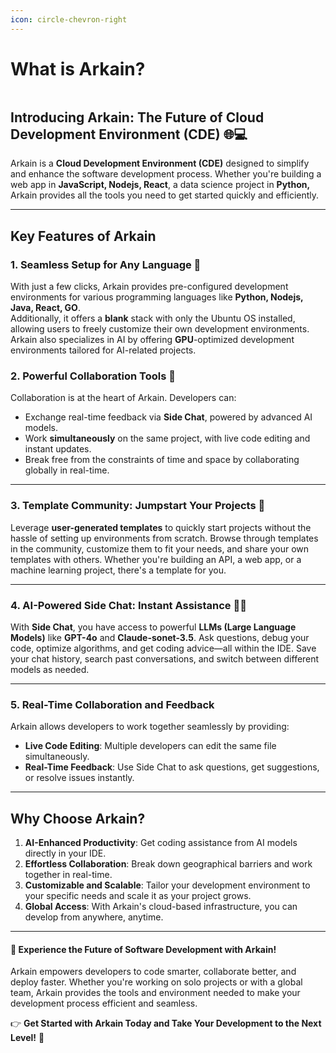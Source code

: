 ```yaml
---
icon: circle-chevron-right
---
```


# What is Arkain?

<figure><img src="../.gitbook/assets/02014-ezgif.com-video-to-gif-converter.gif" alt=""><figcaption></figcaption></figure>

## Introducing Arkain: The Future of **Cloud Development Environment (CDE)** 🌐💻

Arkain is a **Cloud Development Environment (CDE)** designed to simplify and enhance the software development process. Whether you're building a web app in **JavaScript, Nodejs, React**, a data science project in **Python,** Arkain provides all the tools you need to get started quickly and efficiently.

***

## **Key Features of Arkain**

### 1. **Seamless Setup for Any Language 🚀**

With just a few clicks, Arkain provides pre-configured development environments for various programming languages like **Python, Nodejs, Java, React, GO**. \
Additionally, it offers a **blank** stack with only the Ubuntu OS installed, allowing users to freely customize their own development environments. \
Arkain also specializes in AI by offering **GPU**-optimized development environments tailored for AI-related projects.

### 2. **Powerful Collaboration Tools 🤝**

Collaboration is at the heart of Arkain. Developers can:

* Exchange real-time feedback via **Side Chat**, powered by advanced AI models.
* Work **simultaneously** on the same project, with live code editing and instant updates.
* Break free from the constraints of time and space by collaborating globally in real-time.

***

### 3. **Template Community: Jumpstart Your Projects 🌟**

Leverage **user-generated templates** to quickly start projects without the hassle of setting up environments from scratch. Browse through templates in the community, customize them to fit your needs, and share your own templates with others. Whether you're building an API, a web app, or a machine learning project, there's a template for you.

***

### 4. **AI-Powered Side Chat: Instant Assistance 💬🤖**

With **Side Chat**, you have access to powerful **LLMs (Large Language Models)** like **GPT-4o** and **Claude-sonet-3.5**. Ask questions, debug your code, optimize algorithms, and get coding advice—all within the IDE. Save your chat history, search past conversations, and switch between different models as needed.

***

### 5. **Real-Time Collaboration and Feedback**

Arkain allows developers to work together seamlessly by providing:

* **Live Code Editing**: Multiple developers can edit the same file simultaneously.
* **Real-Time Feedback**: Use Side Chat to ask questions, get suggestions, or resolve issues instantly.

***

## **Why Choose Arkain?**

1. **AI-Enhanced Productivity**: Get coding assistance from AI models directly in your IDE.
2. **Effortless Collaboration**: Break down geographical barriers and work together in real-time.
3. **Customizable and Scalable**: Tailor your development environment to your specific needs and scale it as your project grows.
4. **Global Access**: With Arkain's cloud-based infrastructure, you can develop from anywhere, anytime.

***

#### 🌟 **Experience the Future of Software Development with Arkain!**

Arkain empowers developers to code smarter, collaborate better, and deploy faster. Whether you're working on solo projects or with a global team, Arkain provides the tools and environment needed to make your development process efficient and seamless.

👉 **Get Started with Arkain Today and Take Your Development to the Next Level!** 🚀

